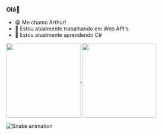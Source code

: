 ### Olá👋

- 😁 Me chamo Arthur!
- 🔭 Estou atualmente trabalhando em Web API's
- 🌱 Estou atualmente aprendendo C#

<a href="https://github.com/Artses">
<a href="https://github.com/anuraghazra/github-readme-stats">
  <img height=200 align="center" display="inline" src="https://github-readme-stats.vercel.app/api?username=Artses&show_icons=true&theme=dark"/>
</a>
<a href="https://github.com/anuraghazra/convoychat">
  <img height=200 align="center" src="https://github-readme-stats.vercel.app/api/top-langs?username=Artses&layout=compact&langs_count=8&card_width=320&theme=dark" />
</a>
</div>

 ![Snake animation](https://github.com/ramonbr14/ramonbr14/blob/output/github-contribution-grid-snake.svg)
 
</div>
